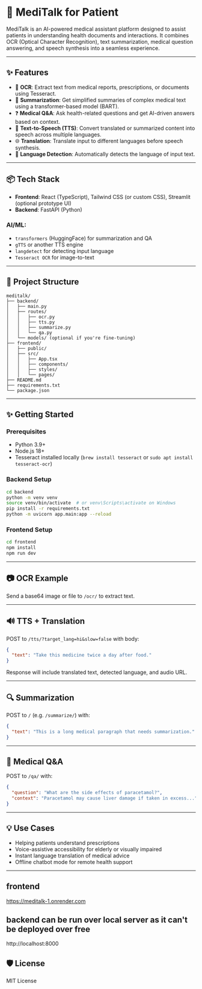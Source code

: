 # 🏥 MediTalk for Patient

MediTalk is an AI-powered medical assistant platform designed to assist patients in understanding health documents and interactions. It combines OCR (Optical Character Recognition), text summarization, medical question answering, and speech synthesis into a seamless experience.

---

## ✨ Features

- 📸 **OCR**: Extract text from medical reports, prescriptions, or documents using Tesseract.
- 📄 **Summarization**: Get simplified summaries of complex medical text using a transformer-based model (BART).
- ❓ **Medical Q&A**: Ask health-related questions and get AI-driven answers based on context.
- 🔡 **Text-to-Speech (TTS)**: Convert translated or summarized content into speech across multiple languages.
- 🌐 **Translation**: Translate input to different languages before speech synthesis.
- 🧠 **Language Detection**: Automatically detects the language of input text.

---

## 📦 Tech Stack

- **Frontend**: React (TypeScript), Tailwind CSS (or custom CSS), Streamlit (optional prototype UI)
- **Backend**: FastAPI (Python)

### AI/ML:

- `transformers` (HuggingFace) for summarization and QA
- `gTTS` or another TTS engine
- `langdetect` for detecting input language
- `Tesseract OCR` for image-to-text

---

## 📁 Project Structure

```
meditalk/
├── backend/
│   ├── main.py
│   ├── routes/
│   │   ├── ocr.py
│   │   ├── tts.py
│   │   ├── summarize.py
│   │   └── qa.py
│   └── models/ (optional if you're fine-tuning)
├── frontend/
│   ├── public/
│   ├── src/
│   │   ├── App.tsx
│   │   ├── components/
│   │   ├── styles/
│   │   └── pages/
├── README.md
├── requirements.txt
└── package.json
```

---

## ✨ Getting Started

### Prerequisites

- Python 3.9+
- Node.js 18+
- Tesseract installed locally (`brew install tesseract` or `sudo apt install tesseract-ocr`)

### Backend Setup

```bash
cd backend
python -m venv venv
source venv/bin/activate  # or venv\Scripts\activate on Windows
pip install -r requirements.txt
python -m uvicorn app.main:app --reload
```

### Frontend Setup

```bash
cd frontend
npm install
npm run dev
```

---

## 📷 OCR Example

Send a base64 image or file to `/ocr/` to extract text.

---

## 🔊 TTS + Translation

POST to `/tts/?target_lang=hi&slow=false` with body:

```json
{
  "text": "Take this medicine twice a day after food."
}
```

Response will include translated text, detected language, and audio URL.

---

## 🔍 Summarization

POST to `/` (e.g. `/summarize/`) with:

```json
{
  "text": "This is a long medical paragraph that needs summarization."
}
```

---

## 📖 Medical Q&A

POST to `/qa/` with:

```json
{
  "question": "What are the side effects of paracetamol?",
  "context": "Paracetamol may cause liver damage if taken in excess..."
}
```

---

## 💡 Use Cases

- Helping patients understand prescriptions
- Voice-assistive accessibility for elderly or visually impaired
- Instant language translation of medical advice
- Offline chatbot mode for remote health support

---

## frontend
https://meditalk-1.onrender.com

## backend can be run over local server as it can't be deployed over free
http://localhost:8000

## 🛡️ License

MIT License
